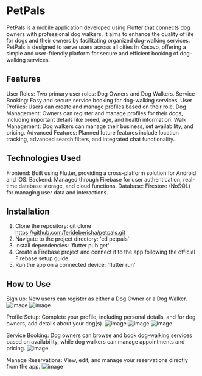 # PetPals
 
PetPals is a mobile application developed using Flutter that connects dog owners with professional dog walkers. It aims to enhance the quality of life for dogs and their owners by facilitating organized dog-walking services. PetPals is designed to serve users across all cities in Kosovo, offering a simple and user-friendly platform for secure and efficient booking of dog-walking services.

## Features
User Roles: Two primary user roles: Dog Owners and Dog Walkers.
Service Booking: Easy and secure service booking for dog-walking services.
User Profiles: Users can create and manage profiles based on their role.
Dog Management: Owners can register and manage profiles for their dogs, including important details like breed, age, and health information.
Walk Management: Dog walkers can manage their business, set availability, and pricing.
Advanced Features: Planned future features include location tracking, advanced search filters, and integrated chat functionality.

## Technologies Used
Frontend: Built using Flutter, providing a cross-platform solution for Android and iOS.
Backend: Managed through Firebase for user authentication, real-time database storage, and cloud functions.
Database: Firestore (NoSQL) for managing user data and interactions.

## Installation
1. Clone the repository:
git clone https://github.com/ferideberisha/petpals.git
2. Navigate to the project directory: 'cd petpals'
3. Install dependencies: 'flutter pub get'
4. Create a Firebase project and connect it to the app following the official Firebase setup guide.
5. Run the app on a connected device: 'flutter run'

## How to Use
Sign up: New users can register as either a Dog Owner or a Dog Walker.
![image](https://github.com/user-attachments/assets/a98f20ca-a75e-402b-b27c-3952eb49c8f4) 
![image](https://github.com/user-attachments/assets/45172cab-121c-406b-9a8c-8450354ebc9a)

Profile Setup: Complete your profile, including personal details, and for dog owners, add details about your dog(s).
![image](https://github.com/user-attachments/assets/38c9fe0d-aa9a-46ae-a941-d47b68d222a8)
![image](https://github.com/user-attachments/assets/e29ecda7-50c1-40b2-a011-c9cad7e48df2)
![image](https://github.com/user-attachments/assets/3cd5407d-9e12-4751-989d-003105879717)

Service Booking: Dog owners can browse and book dog-walking services based on availability, while dog walkers can manage appointments and pricing.
![image](https://github.com/user-attachments/assets/5617552d-cbc3-4819-938a-a5bf8c415e3f)

Manage Reservations: View, edit, and manage your reservations directly from the app.
![image](https://github.com/user-attachments/assets/17c09aba-afd2-4d27-9164-040fbc465b38)
